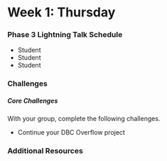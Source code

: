 # Week 1: Thursday

### Phase 3 Lightning Talk Schedule

- Student
- Student
- Student

### Challenges

##### Core Challenges
With your group, complete the following challenges.

- Continue your DBC Overflow project

### Additional Resources
